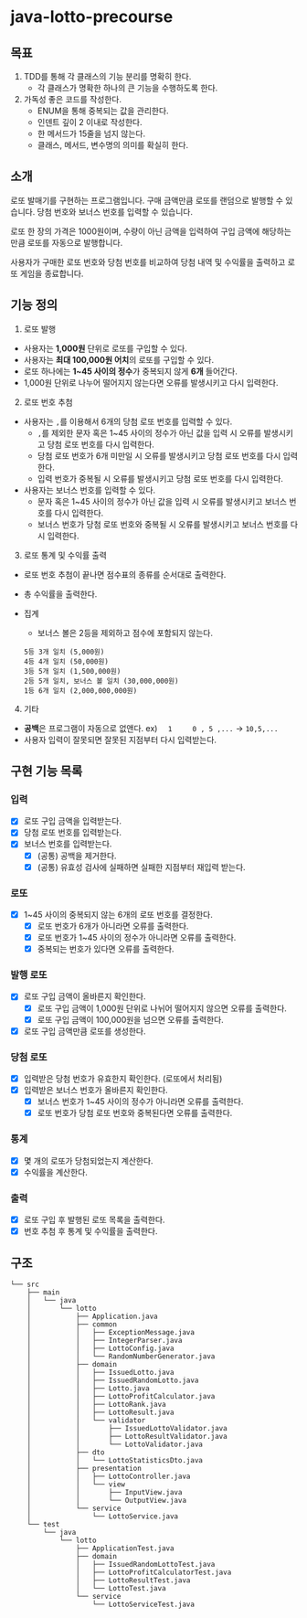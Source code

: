 # java-lotto-precourse

## 목표

1. TDD를 통해 각 클래스의 기능 분리를 명확히 한다.
    - 각 클래스가 명확한 하나의 큰 기능을 수행하도록 한다.
2. 가독성 좋은 코드를 작성한다.
    - ENUM을 통해 중복되는 값을 관리한다.
    - 인덴트 깊이 2 이내로 작성한다.
    - 한 메서드가 15줄을 넘지 않는다.
    - 클래스, 메서드, 변수명의 의미를 확실히 한다.

## 소개

로또 발매기를 구현하는 프로그램입니다. 구매 금액만큼 로또를 랜덤으로 발행할 수 있습니다. 당첨 번호와 보너스 번호를 입력할 수 있습니다.

로또 한 장의 가격은 1000원이며, 수량이 아닌 금액을 입력하여 구입 금액에 해당하는 만큼 로또를 자동으로 발행합니다.

사용자가 구매한 로또 번호와 당첨 번호를 비교하여 당첨 내역 및 수익률을 출력하고 로또 게임을 종료합니다.

## 기능 정의

1. 로또 발행

- 사용자는 **1,000원** 단위로 로또를 구입할 수 있다.
- 사용자는 **최대 100,000원 어치**의 로또를 구입할 수 있다.
- 로또 하나에는 **1~45 사이의 정수**가 중복되지 않게 **6개** 들어간다.
- 1,000원 단위로 나누어 떨어지지 않는다면 오류를 발생시키고 다시 입력한다.

2. 로또 번호 추첨

- 사용자는 `,`를 이용해서 6개의 당첨 로또 번호를 입력할 수 있다.
    - `,`를 제외한 문자 혹은 1~45 사이의 정수가 아닌 값을 입력 시 오류를 발생시키고 당첨 로또 번호를 다시 입력한다.
    - 당첨 로또 번호가 6개 미만일 시 오류를 발생시키고 당첨 로또 번호를 다시 입력한다.
    - 입력 번호가 중복될 시 오류를 발생시키고 당첨 로또 번호를 다시 입력한다.
- 사용자는 보너스 번호를 입력할 수 있다.
    - 문자 혹은 1~45 사이의 정수가 아닌 값을 입력 시 오류를 발생시키고 보너스 번호를 다시 입력한다.
    - 보너스 번호가 당첨 로또 번호와 중복될 시 오류를 발생시키고 보너스 번호를 다시 입력한다.

3. 로또 통계 및 수익률 출력

- 로또 번호 추첨이 끝나면 점수표의 종류를 순서대로 출력한다.
- 총 수익률을 출력한다.
- 집계
    - 보너스 볼은 2등을 제외하고 점수에 포함되지 않는다.

    ```agsl
    5등 3개 일치 (5,000원) 
    4등 4개 일치 (50,000원) 
    3등 5개 일치 (1,500,000원)
    2등 5개 일치, 보너스 볼 일치 (30,000,000원)
    1등 6개 일치 (2,000,000,000원)
    ```

4. 기타

- **공백**은 프로그램이 자동으로 없앤다. ex) `  1     0 , 5 ,...` -> `10,5,...`
- 사용자 입력이 잘못되면 잘못된 지점부터 다시 입력받는다.

## 구현 기능 목록

### 입력

- [x] 로또 구입 금액을 입력받는다.
- [x] 당첨 로또 번호를 입력받는다.
- [x] 보너스 번호를 입력받는다.
    - [x] (공통) 공백을 제거한다.
    - [x] (공통) 유효성 검사에 실패하면 실패한 지점부터 재입력 받는다.

### 로또

- [x] 1~45 사이의 중복되지 않는 6개의 로또 번호를 결정한다.
    - [x] 로또 번호가 6개가 아니라면 오류를 출력한다.
    - [x] 로또 번호가 1~45 사이의 정수가 아니라면 오류를 출력한다.
    - [x] 중복되는 번호가 있다면 오류를 출력한다.

### 발행 로또

- [x] 로또 구입 금액이 올바른지 확인한다.
    - [x] 로또 구입 금액이 1,000원 단위로 나뉘어 떨어지지 않으면 오류를 출력한다.
    - [x] 로또 구입 금액이 100,000원을 넘으면 오류를 출력한다.
- [x] 로또 구입 금액만큼 로또를 생성한다.

### 당첨 로또

- [x] 입력받은 당첨 번호가 유효한지 확인한다. (로또에서 처리됨)
- [x] 입력받은 보너스 번호가 올바른지 확인한다.
    - [x] 보너스 번호가 1~45 사이의 정수가 아니라면 오류를 출력한다.
    - [x] 로또 번호가 당첨 로또 번호와 중복된다면 오류를 출력한다.

### 통계

- [x] 몇 개의 로또가 당첨되었는지 계산한다.
- [x] 수익률을 계산한다.

### 출력

- [x] 로또 구입 후 발행된 로또 목록을 출력한다.
- [x] 번호 추첨 후 통계 및 수익률을 출력한다.

## 구조

```
└── src
    ├── main
    │   └── java
    │       └── lotto
    │           ├── Application.java
    │           ├── common
    │           │   ├── ExceptionMessage.java
    │           │   ├── IntegerParser.java
    │           │   ├── LottoConfig.java
    │           │   └── RandomNumberGenerator.java
    │           ├── domain
    │           │   ├── IssuedLotto.java
    │           │   ├── IssuedRandomLotto.java
    │           │   ├── Lotto.java
    │           │   ├── LottoProfitCalculator.java
    │           │   ├── LottoRank.java
    │           │   ├── LottoResult.java
    │           │   └── validator
    │           │       ├── IssuedLottoValidator.java
    │           │       ├── LottoResultValidator.java
    │           │       └── LottoValidator.java
    │           ├── dto
    │           │   └── LottoStatisticsDto.java
    │           ├── presentation
    │           │   ├── LottoController.java
    │           │   └── view
    │           │       ├── InputView.java
    │           │       └── OutputView.java
    │           └── service
    │               └── LottoService.java
    └── test
        └── java
            └── lotto
                ├── ApplicationTest.java
                ├── domain
                │   ├── IssuedRandomLottoTest.java
                │   ├── LottoProfitCalculatorTest.java
                │   ├── LottoResultTest.java
                │   └── LottoTest.java
                └── service
                    └── LottoServiceTest.java
```